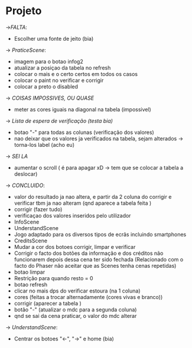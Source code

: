 # Projeto
->*FALTA*:
* Escolher uma fonte de jeito (bia) 

-> *PraticeScene*:
* imagem para o botao infog2 
* atualizar a posiçao da tabela no refresh
* colocar o mais e o certo certos em todos os casos 
* colocar o paint no verificar e corrigir  
* colocar a preto o disabled


-> *COISAS IMPOSSIVES, OU QUASE*
* meter as cores iguais na diagonal na tabela (impossivel) 

-> *Lista de espera de verificação (testa bia)*
 * botao "-" para todas as colunas (verificação dos valores)
 * nao deixar que os valores ja verificados na tabela, sejam alterados -> torna-los label  (acho eu) 


-> *SEI LA* 
* aumentar o scroll ( é para apagar xD -> tem que se colocar a tabela a deslocar)

-> *CONCLUIDO*:
* valor do resultado ja nao altera, e partir da 2 coluna do corrigir e verificar tbm ja nao alteram (qnd aparece a tabela feita ) 
* corrigir (fazer tudo)
* verificaçao dos valores inseridos pelo utilizador     
* InfoScene 
* UnderstandScene
* Jogo adaptado para os diversos tipos de ecrãs incluindo smartphones
* CreditsScene
* Mudar a cor dos botoes corrigir, limpar e verificar
* Corrigir o facto dos botões da informação e dos créditos não funcionarem depois dessa cena ter sido fechada (Relacionado com o facto do Phaser não aceitar que as Scenes tenha cenas repetidas) 
* botao limpar 
* Restrição para quando resto = 0 
* botao refresh
* clicar no mais dps do verificar estoura (na 1 coluna)
* cores (feitas a trocar alternadamente (cores vivas e branco))
* corrigir (aparecer a tabela ) 
* botão "-" (atualizar o mdc para a segunda coluna)
* qnd se sai da cena praticar, o valor do mdc alterar


-> *UnderstandScene*: 
* Centrar os botoes "<-", "->"  e home  (bia)
